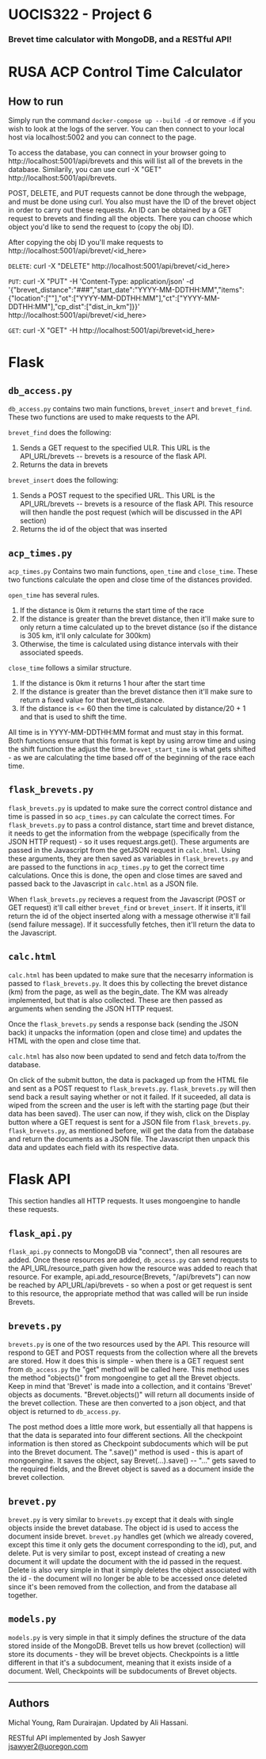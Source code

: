 # UOCIS322 - Project 6 #
### Brevet time calculator with MongoDB, and a RESTful API!

# RUSA ACP Control Time Calculator

## **How to run**
Simply run the command `docker-compose up --build -d` or remove `-d` if you wish to look at the logs of the server. You can then connect to your local host via localhost:5002 and you can connect to the page.

To access the database, you can connect in your browser going to http://localhost:5001/api/brevets and this will list all of the brevets in the database. Similarily, you can use curl -X "GET" http://localhost:5001/api/brevets.

POST, DELETE, and PUT requests cannot be done through the webpage, and must be done using curl. You also must have the ID of the brevet object in order to carry out these requests. An ID can be obtained by a GET request to brevets and finding all the objects. There you can choose which object you'd like to send the request to (copy the obj ID). 

After copying the obj ID you'll make requests to http://localhost:5001/api/brevet/<id_here>

`DELETE`: curl -X "DELETE" http://localhost:5001/api/brevet/<id_here>

`PUT`: curl -X "PUT" -H 'Content-Type: application/json' -d '{"brevet_distance":"###","start_date":"YYYY-MM-DDTHH:MM","items":{"location":[""],"ot":["YYYY-MM-DDTHH:MM"],"ct":["YYYY-MM-DDTHH:MM"],"cp_dist":["dist_in_km"]}}' http://localhost:5001/api/brevet/<id_here>

`GET`: curl -X "GET" -H http://localhost:5001/api/brevet<id_here>


# Flask
## `db_access.py`
`db_access.py` contains two main functions, `brevet_insert` and `brevet_find`. These two functions are used to make requests to the API. 

`brevet_find` does the following:
1. Sends a GET request to the specified ULR. This URL is the API_URL/brevets -- brevets is a resource of the flask API.
2. Returns the data in brevets

`brevet_insert` does the following:
1. Sends a POST request to the specified URL. This URL is the API_URL/brevets -- brevets is a resource of the flask API. This resource will then handle the post request (which will be discussed in the API section)
2. Returns the id of the object that was inserted

## `acp_times.py`
`acp_times.py` Contains two main functions, `open_time` and `close_time`. These two functions calculate the open and close time of the distances provided. 

`open_time` has several rules.
1. If the distance is 0km it returns the start time of the race
2. If the distance is greater than the brevet distance, then it'll make sure to only return a time calculated up to the brevet distance (so if the distance is 305 km, it'll only calculate for 300km)
3. Otherwise, the time is calculated using distance intervals with their associated speeds. 

`close_time` follows a similar structure.
1. If the distance is 0km it returns 1 hour after the start time
2. If the distance is greater than the brevet distance then it'll make sure to return a fixed value for that brevet_distance. 
3. If the distance is <= 60 then the time is calculated by distance/20 + 1 and that is used to shift the time. 

All time is in YYYY-MM-DDTHH:MM format and must stay in this format. Both functions ensure that this format is kept by using arrow time and using the shift function the adjust the time. `brevet_start_time` is what gets shifted - as we are calculating the time based off of the beginning of the race each time. 

## `flask_brevets.py`
`flask_brevets.py` is updated to make sure the correct control distance and time is passed in so `acp_times.py` can calculate the correct times. For `flask_brevets.py` to pass a control distance, start time and brevet distance, it needs to get the information from the webpage (specifically from the JSON HTTP request) - so it uses request.args.get(). These arguments are passed in the Javascript from the getJSON request in `calc.html`. Using these arguments, they are then saved as variables in `flask_brevets.py` and are passed to the functions in `acp_times.py` to get the correct time calculations. Once this is done, the open and close times are saved and passed back to the Javascript in `calc.html` as a JSON file.

When `flask_brevets.py` recieves a request from the Javascript (POST or GET request) it'll call either `brevet_find` or `brevet_insert`. If it inserts, it'll return the id of the object inserted along with a message otherwise it'll fail (send failure message). If it successfully fetches, then it'll return the data to the Javascript. 

## `calc.html`
`calc.html` has been updated to make sure that the necesarry information is passed to `flask_brevets.py`. It does this by collecting the brevet distance (km) from the page, as well as the begin_date. The KM was already implemented, but that is also collected. These are then passed as arguments when sending the JSON HTTP request.
 
Once the `flask_brevets.py` sends a response back (sending the JSON back) it unpacks the information (open and close time) and updates the HTML with the open and close time that. 

`calc.html` has also now been updated to send and fetch data to/from the database.

On click of the submit button, the data is packaged up from the HTML file and sent as a POST request to `flask_brevets.py`. `flask_brevets.py` will then send back a result saying whether or not it failed. If it suceeded, all data is wiped from the screen and the user is left with the starting page (but their data has been saved). The user can now, if they wish, click on the Display button where a GET request is sent for a JSON file from `flask_brevets.py`. `flask_brevets.py`, as mentioned before, will get the data from the database and return the documents as a JSON file. The Javascript then unpack this data and updates each field with its respective data.  

# Flask API
This section handles all HTTP requests. It uses mongoengine to handle these requests.

## `flask_api.py` 
`flask_api.py` connects to MongoDB via "connect", then all resoures are added. Once these resources are added, `db_access.py` can send requests to the API_URL/resource_path given how the resource was added to reach that resource. For example, api.add_resource(Brevets, "/api/brevets") can now be reached by API_URL/api/brevets - so when a post or get request is sent to this resource, the appropriate method that was called will be run inside Brevets.  

## `brevets.py` 
`brevets.py` is one of the two resources used by the API. This resource will respond to GET and POST requests from the collection where all the brevets are stored. How it does this is simple - when there is a GET request sent from `db_access.py` the "get" method will be called here. This method uses the method "objects()" from mongoengine to get all the Brevet objects. Keep in mind that 'Brevet' is made into a collection, and it contains 'Brevet' objects as documents. "Brevet.objects()" will return all documents inside of the brevet collection. These are then converted to a json object, and that object is returned to `db_access.py`. 

The post method does a little more work, but essentially all that happens is that the data is separated into four different sections. All the checkpoint information is then stored as Checkpoint subdocuments which will be put into the Brevet document. The ".save()" method is used - this is apart of mongoengine. It saves the object, say Brevet(...).save() -- "..." gets saved to the required fields, and the Brevet object is saved as a document inside the brevet collection.

## `brevet.py`
`brevet.py` is very similar to `brevets.py` except that it deals with single objects inside the brevet database. The object id is used to access the document inside brevet. `brevet.py` handles get (which we already covered, except this time it only gets the document corresponding to the id), put, and delete. Put is very similar to post, except instead of creating a new document it will update the document with the id passed in the request. Delete is also very simple in that it simply deletes the object associated with the id - the document will no longer be able to be accessed once deleted since it's been removed from the collection, and from the database all together. 

## `models.py`
`models.py` is very simple in that it simply defines the structure of the data stored inside of the MongoDB. Brevet tells us how brevet (collection) will store its documents - they will be brevet objects. Checkpoints is a little different in that it's a subdocument, meaning that it exists inside of a document. Well, Checkpoints will be subdocuments of Brevet objects.

-----

## Authors

Michal Young, Ram Durairajan. Updated by Ali Hassani.

RESTful API implemented by Josh Sawyer\
jsawyer2@uoregon.com
